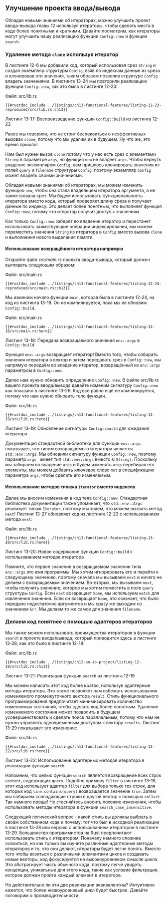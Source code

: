 ## Улучшение проекта ввода/вывода

Обладая новыми знаниями об итераторах, можно улучшить проект ввода-вывода главы 12 используя итераторы, чтобы сделать места в коде более понятными и краткими. Давайте посмотрим, как итераторы могут улучшить нашу реализацию функции `Config::new` и функции `search`.

### Удаление метода `clone` используя итератор

В листинге 12-6 мы добавили код, который использовал срез  `String` и создал экземпляр структуры `Config`, взяв по индексам данные из среза и клонировав эти значения, таким образом позволив структуре `Config` владеть значениями. В листинге 13-24 мы повторили реализацию функции `Config::new`, как это было в листинге 12-23:

<span class="filename">Файл: src/lib.rs</span>

```rust,ignore
{{#rustdoc_include ../listings/ch13-functional-features/listing-12-23-reproduced/src/lib.rs:ch13}}
```

<span class="caption">Листинг 13-17: Воспроизведение функции `Config::build` из листинга 12-23</span>

Ранее мы говорили, что не стоит беспокоиться о неэффективных вызовах `clone`, потому что мы удалим их в будущем. Ну что же, это время пришло!

Нам был нужен вызов `clone` потому что у нас есть срез с элементами `String` в параметре `args`, но  функция `new` не владеет `args`. Чтобы вернуть владение экземпляром `Config`, нам пришлось клонировать значения из полей `query` и `filename` структуры `Config`, поэтому экземпляр `Config` может владеть своими значениями.

Обладая новыми знаниями об итераторах, мы можем изменить функцию `new`, чтобы она стала владельцем итератора аргумента, а не заимствовала срез. Мы будем использовать функциональность итератора вместо кода, который проверяет длину среза и получает данные по индексу. Это делает более понятным, что выполняет функция `Config::new`, потому что итератор получит доступ к значениям.

Как только `Config::new` заберёт во владение итератор и перестанет использовать заимствующие операции индексирования, мы можем переместить значения `String` из итератора в `Config` вместо вызова `clone` и выполнения нового выделения памяти.

#### Использование возвращённого итератора напрямую

Откройте файл *src/main.rs* проекта ввода-вывода, который должен выглядеть следующим образом:

<span class="filename">Файл: src/main.rs</span>

```rust,ignore
{{#rustdoc_include ../listings/ch13-functional-features/listing-12-24-reproduced/src/main.rs:ch13}}
```

Мы изменим начало функции `main`, которая была в  листинге 12-24, на код из листинга 13-18. Он не компилируется, пока мы не обновим `Config::build`.

<span class="filename">Файл: src/main.rs</span>

```rust,ignore,does_not_compile
{{#rustdoc_include ../listings/ch13-functional-features/listing-13-18/src/main.rs:here}}
```

<span class="caption">Листинг 13-18: Передача возвращаемого значения `env::args` в `Config::build`</span>

Функция `env::args` возвращает итератор! Вместо того, чтобы собирать значения итератора в вектор и затем передавать срез в `Config::new`, мы напрямую передаём во владение итератор, возвращённый из `env::args` параметром в `Config::new`.

Далее нам нужно обновить определение `Config::new`. В файле *src/lib.rs* вашего проекта ввода/вывода давайте изменим сигнатуру `Config::new` как показано в листинге 13-26. Код все равно ещё не компилируется, потому что нам нужно обновить тело функции.

<span class="filename">Файл: src/lib.rs</span>

```rust,ignore,does_not_compile
{{#rustdoc_include ../listings/ch13-functional-features/listing-13-19/src/lib.rs:here}}
```

<span class="caption">Листинг 13-19: Обновление сигнатуры `Config::build` для ожидания итератора</span>

Документация стандартной библиотеки для функции `env::args` показывает, что типом возвращаемого итератора является `std::env::Args`. Мы обновили сигнатуру функции `Config::new`, поэтому параметр `args ` имеет тип `std::env::Args` вместо `&[String]`. Поскольку мы забираем во владение `args` и будем изменять `args` перебирая его элементы, мы можем добавить ключевое слово `mut` в спецификацию параметра `args`, чтобы сделать его изменяемым.

#### Использование методов типажа `Iterator` вместо индексов

Далее мы вносим изменения в код тела `Config::new`. Стандартная библиотека документации также упоминает, что `std::env::Args` реализует типаж `Iterator`, поэтому мы знаем, что можем вызвать метод `next`! Листинг 13-27 обновляет код из листинга 12-23 с использованием метода `next`:

<span class="filename">Файл: src/lib.rs</span>

```rust,noplayground
{{#rustdoc_include ../listings/ch13-functional-features/listing-13-20/src/lib.rs:here}}
```

<span class="caption">Листинг 13-20: Новое содержание функции `Config::build` с использованием методов итератора</span>

Помните, что первое значение в возвращаемом значении типа `env::args` это имя программы. Мы хотим игнорировать его и перейти к следующему значению, поэтому сначала мы вызываем `next` и ничего не делаем с возвращаемым значением. Во-вторых, мы вызываем `next`, чтобы получить значение, которое мы хотим поместить в поле `query` структуры `Config`. Если `next` возвращает `Some`, мы используем `match` для извлечения значения. Если он возвращает `None`, это означает, что было передано недостаточно аргументов и мы сразу же выходим со значением `Err`. Мы делаем то же самое для значения `filename`.

### Делаем код понятнее с помощью адаптеров итераторов

Мы также можем использовать преимущества итераторов в функции `search` в проекте ввода/вывода, который приводится здесь в листинге 13-28, как это было в листинге 12-19:

<span class="filename">Файл: src/lib.rs</span>

```rust,ignore
{{#rustdoc_include ../listings/ch12-an-io-project/listing-12-19/src/lib.rs:ch13}}
```

<span class="caption">Листинг 13-21: Реализация функции <code>search</code> из листинга 12-19</span>

Мы можем написать этот код более кратко, используя адаптерные методы итератора. Это также позволяет нам избежать использования изменяемого промежуточного вектора `result`. Стиль функционального программирования предпочитает минимизировать количество изменяемых состояний, чтобы сделать код более понятным. Удаление изменяемого состояния может позволить в будущем усовершенствовать и сделать поиск параллельным, потому что нам не нужно управлять одновременным доступом к вектору `results`. Листинг 13-29 показывает это изменение:

<span class="filename">Файл: src/lib.rs</span>

```rust,ignore
{{#rustdoc_include ../listings/ch13-functional-features/listing-13-22/src/lib.rs:here}}
```

<span class="caption">Листинг 13-22: Использование адаптерных методов итератора в реализации функции <code>search</code></span>

Напомним, что целью функции `search` является возвращение всех строк `content`, содержащих `query`. Подобно примеру `filter` в листинге 13-19, этот код использует адаптер `filter` для выбора только тех строк, для которых код `line.contains(query)` возвращается значение `true`. Затем мы собираем совпадающие строки в другой вектор с помощью `collect`. Так намного проще! Не стесняйтесь вносить похожие изменения, чтобы использовать методы итератора в функции `search_case_insensitive`.

Следующий логический вопрос - какой стиль вы должны выбрать в своём собственном коде и почему: тот что был в исходной реализации в листинге 13-28 или версию с использованием итераторов в листинге 13-29. Большинство программистов на Rust предпочитают использовать стиль с итератором. Поначалу немного сложнее освоиться, но как только вы изучите различные адаптерные методы итераторов и то, что они делают, итераторы будет легче понять. Вместо того чтобы возиться с различными элементами цикла и создавать новые векторы, код фокусируется на высокоуровневом смысле цикла. Это абстрагирует часть обычного кода, поэтому легче увидеть концепции, уникальные для этого кода, такие как условие фильтрации, которое должен пройти каждый элемент в итераторе.

Но действительно ли эти две реализации эквивалентны? Интуитивно кажется, что более низкоуровневый цикл будет быстрее. Давайте поговорим о производительности.
